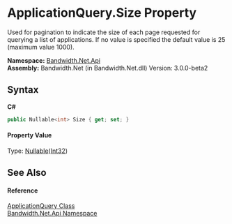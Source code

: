 ﻿# ApplicationQuery.Size Property 
 

Used for pagination to indicate the size of each page requested for querying a list of applications. If no value is specified the default value is 25 (maximum value 1000).

**Namespace:**&nbsp;<a href ="N_Bandwidth_Net_Api.md">Bandwidth.Net.Api</a><br />**Assembly:**&nbsp;Bandwidth.Net (in Bandwidth.Net.dll) Version: 3.0.0-beta2

## Syntax

**C#**<br />
``` C#
public Nullable<int> Size { get; set; }
```


#### Property Value
Type: <a href="http://msdn2.microsoft.com/en-us/library/b3h38hb0" target="_blank">Nullable</a>(<a href="http://msdn2.microsoft.com/en-us/library/td2s409d" target="_blank">Int32</a>)

## See Also


#### Reference
<a href ="T_Bandwidth_Net_Api_ApplicationQuery.md">ApplicationQuery Class</a><br /><a href ="N_Bandwidth_Net_Api.md">Bandwidth.Net.Api Namespace</a><br />